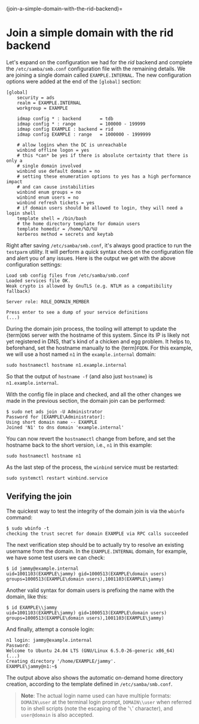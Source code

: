 (join-a-simple-domain-with-the-rid-backend)=
# Join a simple domain with the rid backend

Let's expand on the configuration we had for the *rid* backend and complete the `/etc/samba/smb.conf` configuration file with the remaining details. We are joining a single domain called `EXAMPLE.INTERNAL`. The new configuration options were added at the end of the `[global]` section:

    [global]
        security = ads
        realm = EXAMPLE.INTERNAL
        workgroup = EXAMPLE
    
        idmap config * : backend       = tdb
        idmap config * : range         = 100000 - 199999
        idmap config EXAMPLE : backend = rid
        idmap config EXAMPLE : range   = 1000000 - 1999999

        # allow logins when the DC is unreachable
        winbind offline logon = yes
        # this *can* be yes if there is absolute certainty that there is only a
        # single domain involved
        winbind use default domain = no
        # setting these enumeration options to yes has a high performance impact
        # and can cause instabilities
        winbind enum groups = no
        winbind enum users = no
        winbind refresh tickets = yes
        # if domain users should be allowed to login, they will need a login shell
        template shell = /bin/bash
        # the home directory template for domain users
        template homedir = /home/%D/%U
        kerberos method = secrets and keytab

Right after saving `/etc/samba/smb.conf`, it's always good practice to run the `testparm` utility. It will perform a quick syntax check on the configuration file and alert you of any issues. Here is the output we get with the above configuration settings:

    Load smb config files from /etc/samba/smb.conf
    Loaded services file OK.
    Weak crypto is allowed by GnuTLS (e.g. NTLM as a compatibility fallback)

    Server role: ROLE_DOMAIN_MEMBER

    Press enter to see a dump of your service definitions
    (...)


During the domain join process, the tooling will attempt to update the {term}`DNS` server with the hostname of this system. Since its IP is likely not yet registered in DNS, that's kind of a chicken and egg problem. It helps to, beforehand, set the hostname manually to the {term}`FQDN`. For this example, we will use a host named `n1` in the `example.internal` domain:

    sudo hostnamectl hostname n1.example.internal

So that the output of `hostname -f` (and also just `hostname`) is `n1.example.internal`.

With the config file in place and checked, and all the other changes we made in the previous section, the domain join can be performed:

    $ sudo net ads join -U Administrator
    Password for [EXAMPLE\Administrator]:
    Using short domain name -- EXAMPLE
    Joined 'N1' to dns domain 'example.internal'

You can now revert the `hostnamectl` change from before, and set the hostname back to the short version, i.e., `n1` in this example:

    sudo hostnamectl hostname n1

As the last step of the process, the `winbind` service must be restarted:

    sudo systemctl restart winbind.service

## Verifying the join

The quickest way to test the integrity of the domain join is via the `wbinfo` command:

    $ sudo wbinfo -t
    checking the trust secret for domain EXAMPLE via RPC calls succeeded

The next verification step should be to actually try to resolve an existing username from the domain. In the `EXAMPLE.INTERNAL` domain, for example, we have some test users we can check:

    $ id jammy@example.internal
    uid=1001103(EXAMPLE\jammy) gid=1000513(EXAMPLE\domain users) groups=1000513(EXAMPLE\domain users),1001103(EXAMPLE\jammy)

Another valid syntax for domain users is prefixing the name with the domain, like this:

    $ id EXAMPLE\\jammy
    uid=1001103(EXAMPLE\jammy) gid=1000513(EXAMPLE\domain users) groups=1000513(EXAMPLE\domain users),1001103(EXAMPLE\jammy)

And finally, attempt a console login:

    n1 login: jammy@example.internal
    Password:
    Welcome to Ubuntu 24.04 LTS (GNU/Linux 6.5.0-26-generic x86_64)
    (...)
    Creating directory '/home/EXAMPLE/jammy'.
    EXAMPLE\jammy@n1:~$

The output above also shows the automatic on-demand home directory creation, according to the template defined in `/etc/samba/smb.conf`.

> **Note**:
> The actual login name used can have multiple formats: `DOMAIN\user` at the terminal login prompt, `DOMAIN\\user` when referred to in shell scripts (note the escaping of the '`\`' character), and `user@domain` is also accepted.
